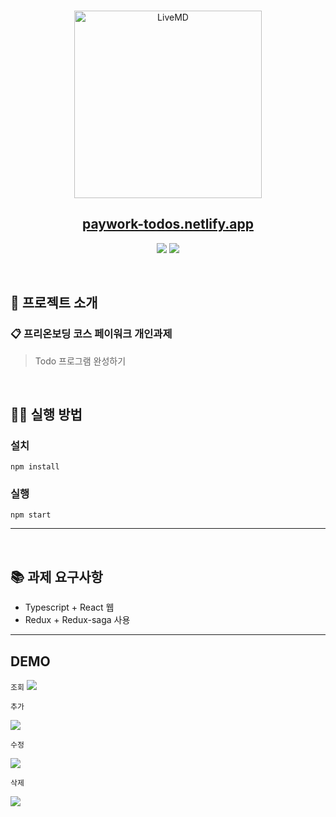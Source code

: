 <br />
<p align='middle'>
  <a href='https://paywork-todos.netlify.app/'>
    <img src='https://user-images.githubusercontent.com/40657327/131680536-cacac39b-a908-444b-a5e2-5543f07fafd3.png' width="300px;" alt="LiveMD" />
  </a>
</p>
<h2 align='middle'><a href='https://paywork-todos.netlify.app/'>paywork-todos.netlify.app</a></h2>
<p align="middle">
<img src="https://img.shields.io/github/languages/top/chyeon97/solarconnect-todo-list?color=lightblue&logo=Typescript"> </img>
<img src="https://img.shields.io/github/repo-size/chyeon97/solarconnect-todo-list?color=%25&logo=Github"></img>
</p>

<br/>

## 📌 프로젝트 소개

### 📋 프리온보딩 코스 페이워크 개인과제

> Todo 프로그램 완성하기

<br/>

## 👨‍💻 실행 방법

### 설치

`npm install`

### 실행

`npm start`

---

<br/>

## 📚 과제 요구사항

- Typescript + React 웹
- Redux + Redux-saga 사용

---

## DEMO

`조회`
<img src="https://user-images.githubusercontent.com/40657327/131682623-caa51907-3d37-40f4-9eb4-1bd5410b7650.gif">

`추가`

<img src="https://user-images.githubusercontent.com/40657327/131682864-d654002c-bc25-4e52-82d1-09f54d64081c.gif">

`수정`

<img src="https://user-images.githubusercontent.com/40657327/131683474-096e7272-a544-40bd-a67f-299ffeeee02f.gif">

`삭제`

<img src="https://user-images.githubusercontent.com/40657327/131683089-bb2b5b22-ba51-4495-b359-573680082261.gif">
